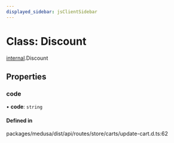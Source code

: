 ```yaml
---
displayed_sidebar: jsClientSidebar
---
```


# Class: Discount

[internal](../modules/internal-8.md).Discount

## Properties

### code

• **code**: `string`

#### Defined in

packages/medusa/dist/api/routes/store/carts/update-cart.d.ts:62
